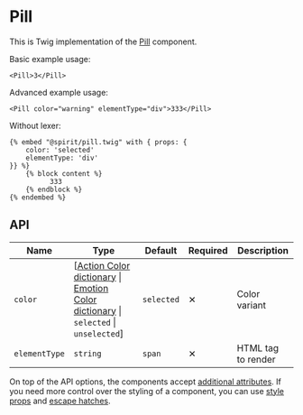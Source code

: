 # Pill

This is Twig implementation of the [Pill][pill] component.

Basic example usage:

```twig
<Pill>3</Pill>
```

Advanced example usage:

```twig
<Pill color="warning" elementType="div">333</Pill>
```

Without lexer:

```twig
{% embed "@spirit/pill.twig" with { props: {
    color: 'selected'
    elementType: 'div'
}} %}
    {% block content %}
          333
    {% endblock %}
{% endembed %}
```

## API

| Name          | Type                                                                                                                        | Default    | Required | Description        |
| ------------- | --------------------------------------------------------------------------------------------------------------------------- | ---------- | -------- | ------------------ |
| `color`       | [[Action Color dictionary][dictionary-color] \| [Emotion Color dictionary][dictionary-color] \| `selected` \| `unselected`] | `selected` | ✕        | Color variant      |
| `elementType` | `string`                                                                                                                    | `span`     | ✕        | HTML tag to render |

On top of the API options, the components accept [additional attributes][readme-additional-attributes].
If you need more control over the styling of a component, you can use [style props][readme-style-props]
and [escape hatches][readme-escape-hatches].

[dictionary-color]: https://github.com/lmc-eu/spirit-design-system/tree/main/docs/DICTIONARIES.md#color
[pill]: https://github.com/lmc-eu/spirit-design-system/tree/main/packages/web/src/scss/components/Pill
[readme-additional-attributes]: https://github.com/lmc-eu/spirit-design-system/blob/main/packages/web-twig/README.md#additional-attributes
[readme-style-props]: https://github.com/lmc-eu/spirit-design-system/blob/main/packages/web-twig/README.md#style-props
[readme-escape-hatches]: https://github.com/lmc-eu/spirit-design-system/blob/main/packages/web-twig/README.md#escape-hatches
